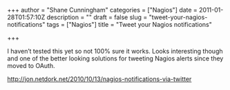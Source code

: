 +++
author = "Shane Cunningham"
categories = ["Nagios"]
date = 2011-01-28T01:57:10Z
description = ""
draft = false
slug = "tweet-your-nagios-notifications"
tags = ["Nagios"]
title = "Tweet your Nagios notifications"

+++


I haven&#8217;t tested this yet so not 100% sure it works. Looks interesting though and one of the better looking solutions for tweeting Nagios alerts since they moved to OAuth.

<a href="http://jon.netdork.net/2010/10/13/nagios-notifications-via-twitter" target="_blank">http://jon.netdork.net/2010/10/13/nagios-notifications-via-twitter</a>